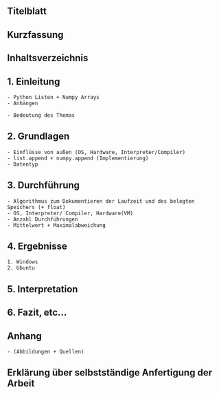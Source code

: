 ## Titelblatt

## Kurzfassung

## Inhaltsverzeichnis

## 1. Einleitung 
    - Python Listen + Numpy Arrays
    - Anhängen

    - Bedeutung des Themas

## 2. Grundlagen
    - Einflüsse von außen (OS, Hardware, Interpreter/Compiler)
    - list.append + numpy.append (Implementierung)
    - Datentyp

## 3. Durchführung
    - Algorithmus zum Dokumentieren der Laufzeit und des belegten Speichers (+ float)
    - OS, Interpreter/ Compiler, Hardware(VM)
    - Anzahl Durchführungen
    - Mittelwert + Maximalabweichung

## 4. Ergebnisse
    1. Windows
    2. Ubuntu

## 5. Interpretation

## 6. Fazit, etc...

## Anhang 
    - (Abbildungen + Quellen)

## Erklärung über selbstständige Anfertigung der Arbeit
